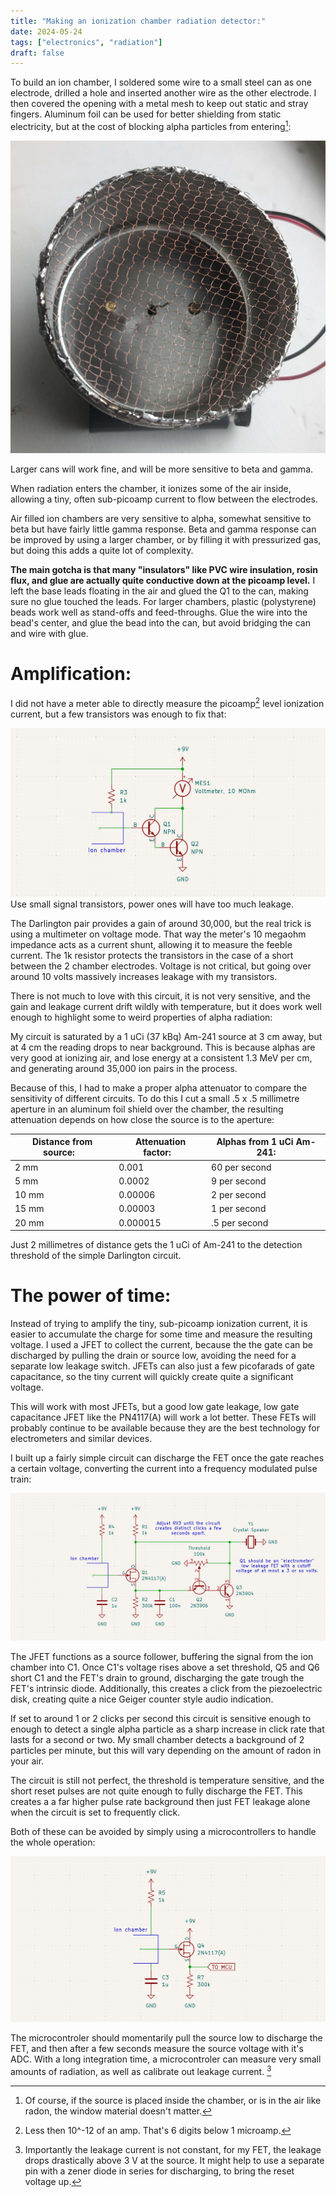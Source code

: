 ```yaml
---
title: "Making an ionization chamber radiation detector:"
date: 2024-05-24
tags: ["electronics", "radiation"]
draft: false
---
```


To build an ion chamber, I soldered some wire to a small steel can as one electrode, drilled a hole and inserted another wire as the other electrode.
I then covered the opening with a metal mesh to keep out static and stray fingers.
Aluminum foil can be used for better shielding from static electricity, but at the cost of blocking alpha particles from entering[^foil]:

![A improvised ion chamber from a metal can](chamber.jpg)

Larger cans will work fine, and will be more sensitive to beta and gamma.

When radiation enters the chamber, it ionizes some of the air inside, allowing a tiny, often sub-picoamp current to flow between the electrodes.

Air filled ion chambers are very sensitive to alpha, somewhat sensitive to beta but have fairly little gamma response.
Beta and gamma response can be improved by using a larger chamber, or by filling it with pressurized gas, but doing this adds a quite lot of complexity.

**The main gotcha is that many "insulators" like PVC wire insulation, rosin flux, and glue are actually quite conductive down at the picoamp level.**
I left the base leads floating in the air and glued the Q1 to the can, making sure no glue touched the leads.
For larger chambers, plastic (polystyrene) beads work well as stand-offs and feed-throughs.
Glue the wire into the bead's center, and glue the bead into the can, but avoid bridging the can and wire with glue.

# Amplification:

I did not have a meter able to directly measure the picoamp[^picoamps] level ionization current, but a few transistors was enough to fix that:

![Schematic diagram showing a Darlington pair amplifying the signal from an ion chamber](darlington.png)
Use small signal transistors, power ones will have too much leakage.

The Darlington pair provides a gain of around 30,000, but the real trick is using a multimeter on voltage mode.
That way the meter's 10 megaohm impedance acts as a current shunt, allowing it to measure the feeble current.
The 1k resistor protects the transistors in the case of a short between the 2 chamber electrodes.
Voltage is not critical, but going over around 10 volts massively increases leakage with my transistors.

There is not much to love with this circuit, it is not very sensitive, and the gain and leakage current drift wildly with temperature, but it does work well enough to highlight some to weird properties of alpha radiation:

My circuit is saturated by a 1 uCi (37 kBq) Am-241 source at 3 cm away, but at 4 cm the reading drops to near background.
This is because alphas are very good at ionizing air, and lose energy at a consistent 1.3 MeV per cm, and generating around 35,000 ion pairs in the process.

Because of this, I had to make a proper alpha attenuator to compare the sensitivity of different circuits.
To do this I cut a small .5 x .5 millimetre aperture in an aluminum foil shield over the chamber, the resulting attenuation depends on how close the source is to the aperture:

|Distance from source:&nbsp;&nbsp;&nbsp;|Attenuation factor:&nbsp;&nbsp;&nbsp;|Alphas from 1 uCi Am-241:|
|-|-|-|
|2 mm|0.001|60 per second|
|5 mm|0.0002|9 per second|
|10 mm|0.00006|2 per second|
|15 mm|0.00003|1 per second|
|20 mm|0.000015|.5 per second|

Just 2 millimetres of distance gets the 1 uCi of Am-241 to the detection threshold of the simple Darlington circuit.

# The power of time:

Instead of trying to amplify the tiny, sub-picoamp ionization current, it is easier to accumulate the charge for some time and measure the resulting voltage.
I used a JFET to collect the current, because the the gate can be discharged by pulling the drain or source low, avoiding the need for a separate low leakage switch. 
JFETs can also just a few picofarads of gate capacitance, so the tiny current will quickly create quite a significant voltage.

This will work with most JFETs, but a good low gate leakage, low gate capacitance JFET like the PN4117(A) will work a lot better.
These FETs will probably continue to be available because they are the best technology for electrometers and similar devices.

I built up a fairly simple circuit can discharge the FET once the gate reaches a certain voltage, converting the current into a frequency modulated pulse train:

![Schematic diagram of an ion chamber with a pulse frequency output](nqg.png)

The JFET functions as a source follower, buffering the signal from the ion chamber into C1.
Once C1's voltage rises above a set threshold, Q5 and Q6 short C1 and the FET's drain to ground, discharging the gate trough the FET's intrinsic diode.
Additionally, this creates a click from the piezoelectric disk, creating quite a nice Geiger counter style audio indication.

If set to around 1 or 2 clicks per second this circuit is sensitive enough to enough to detect a single alpha particle as a sharp increase in click rate that lasts for a second or two.
My small chamber detects a background of 2 particles per minute, but this will vary depending on the amount of radon in your air.

The circuit is still not perfect, the threshold is temperature sensitive, and the short reset pulses are not quite enough to fully discharge the FET.
This creates a a far higher pulse rate background then just FET leakage alone when the circuit is set to frequently click.

Both of these can be avoided by simply using a microcontrollers to handle the whole operation:

![Hooking up an MCU diagram of an ion chamber with a pulse frequency output](mcu.png)

The microcontroler should momentarily pull the source low to discharge the FET, and then after a few seconds measure the source voltage with it's ADC.
With a long integration time, a microcontroler can measure very small amounts of radiation, as well as calibrate out leakage current. [^leak]

[^picoamps]: Less then 10^-12 of an amp. That's 6 digits below 1 microamp. 

[^foil]: Of course, if the source is placed inside the chamber, or is in the air like radon, the window material doesn't matter.

[^leak]: 
	Importantly the leakage current is not constant, for my FET, the leakage drops drastically above 3 V at the source.
	It might help to use a separate pin with a zener diode in series for discharging, to bring the reset voltage up.
